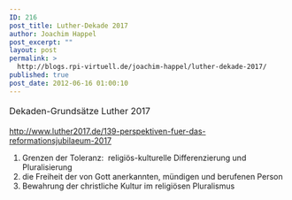 ```yaml
---
ID: 216
post_title: Luther-Dekade 2017
author: Joachim Happel
post_excerpt: ""
layout: post
permalink: >
  http://blogs.rpi-virtuell.de/joachim-happel/luther-dekade-2017/
published: true
post_date: 2012-06-16 01:00:10
---
```

<span style="line-height: 1.714285714;font-size: 1rem">Dekaden-Grundsätze Luther 2017</span>

http://www.luther2017.de/139-perspektiven-fuer-das-reformationsjubilaeum-2017
1. Grenzen der Toleranz:  religiös-kulturelle Differenzierung und Pluralisierung
2. die Freiheit der von Gott anerkannten, mündigen und berufenen Person
3. Bewahrung der christliche Kultur im religiösen Pluralismus

&nbsp;